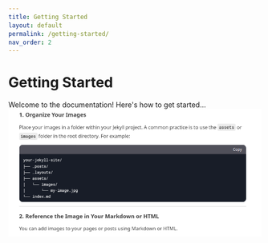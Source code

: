 ```yaml
---
title: Getting Started
layout: default
permalink: /getting-started/
nav_order: 2
---
```

# Getting Started

Welcome to the documentation! Here's how to get started...
![Alt text](../assets/images/tt.png)